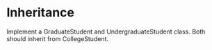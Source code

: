 # Inheritance


Implement a GraduateStudent and UndergraduateStudent class.
Both should inherit from CollegeStudent.


